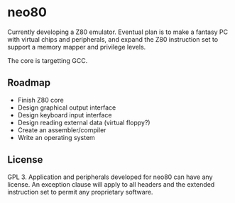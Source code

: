 # neo80

Currently developing a Z80 emulator. Eventual plan is to make a fantasy PC with virtual chips and peripherals, and expand the Z80 instruction set to support a memory mapper and privilege levels.

The core is targetting GCC.

## Roadmap

- Finish Z80 core
- Design graphical output interface
- Design keyboard input interface
- Design reading external data (virtual floppy?)
- Create an assembler/compiler
- Write an operating system

## License

GPL 3. Application and peripherals developed for neo80 can have any license. An exception clause will apply to all headers and the extended instruction set to permit any proprietary software.